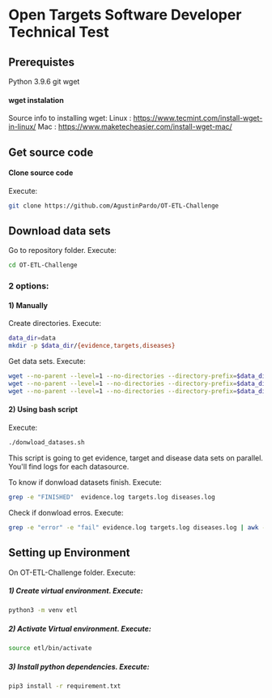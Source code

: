# Open Targets Software Developer Technical Test

## Prerequistes
Python 3.9.6
git
wget

#### wget instalation
Source info to installing wget:
Linux : https://www.tecmint.com/install-wget-in-linux/
Mac : https://www.maketecheasier.com/install-wget-mac/

## Get source code

#### Clone source code
Execute:
```bash
git clone https://github.com/AgustinPardo/OT-ETL-Challenge
```

## Download data sets

Go to repository folder. Execute:
```bash
cd OT-ETL-Challenge
```

### 2 options:

#### 1) Manually
Create directories. Execute:
```bash
data_dir=data
mkdir -p $data_dir/{evidence,targets,diseases}
```

Get data sets. Execute:
```bash
wget --no-parent --level=1 --no-directories --directory-prefix=$data_dir/evidence --accept='*.json' -r ftp://ftp.ebi.ac.uk/pub/databases/opentargets/platform/21.11/output/etl/json/evidence/sourceId=eva/
wget --no-parent --level=1 --no-directories --directory-prefix=$data_dir/diseases --accept='*.json' -r ftp://ftp.ebi.ac.uk/pub/databases/opentargets/platform/21.11/output/etl/json/diseases/
wget --no-parent --level=1 --no-directories --directory-prefix=$data_dir/targets --accept='*.json' -r ftp://ftp.ebi.ac.uk/pub/databases/opentargets/platform/21.11/output/etl/json/targets/
```

#### 2) Using bash script
Execute:
```bash
./donwload_datases.sh
```

This script is going to get evidence, target and disease data sets on parallel. You'll find logs for each datasource.

To know if donwload datasets finish. Execute:
```bash
grep -e "FINISHED"  evidence.log targets.log diseases.log
```

Check if donwload erros. Execute:
```bash
grep -e "error" -e "fail" evidence.log targets.log diseases.log | awk -F: '{print "Line "$1": "$2}'
```

## Setting up Environment
On OT-ETL-Challenge folder. Execute:

##### 1) Create virtual environment. Execute:
```bash
python3 -m venv etl
```
##### 2) Activate Virtual environment. Execute:
```bash
source etl/bin/activate
```

##### 3) Install python dependencies. Execute:
```bash
pip3 install -r requirement.txt
```